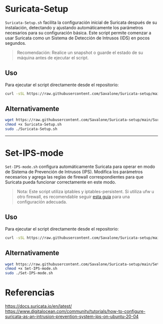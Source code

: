 # Suricata-Setup

`Suricata-Setup.sh` facilita la configuración inicial de Suricata después de su instalación, detectando y ajustando automáticamente los parámetros necesarios para su configuración básica. Este script permite comenzar a usar Suricata como un Sistema de Detección de Intrusos (IDS) en pocos segundos.
> Recomendación: Realice un snapshot o guarde el estado de su máquina antes de ejecutar el script.

## Uso

Para ejecutar el script directamente desde el repositorio:
```bash
curl -sSL https://raw.githubusercontent.com/Savalone/Suricata-setup/main/Suricata-Setup.sh | sudo bash
```

## Alternativamente
```bash
wget https://raw.githubusercontent.com/Savalone/Suricata-setup/main/Suricata-Setup.sh
chmod +x Suricata-Setup.sh
sudo ./Suricata-Setup.sh
```
---
# Set-IPS-mode

`Set-IPS-mode.sh`  configura automáticamente Suricata para operar en modo de Sistema de Prevención de Intrusos (IPS). Modifica los parámetros necesarios y agrega las reglas de firewall correspondientes para que Suricata pueda funcionar correctamente en este modo.
> Nota: Este script utiliza iptables y iptables-persistent. Si utiliza ufw u otro firewall, es recomendable seguir [esta guia](https://www.digitalocean.com/community/tutorials/how-to-configure-suricata-as-an-intrusion-prevention-system-ips-on-ubuntu-20-04) para una configuración adecuada.

## Uso
Para ejecutar el script directamente desde el repositorio:
```bash
curl -sSL https://raw.githubusercontent.com/Savalone/Suricata-setup/main/Set-IPS-mode.sh | sudo bash 
```

## Alternativamente
```bash
wget https://raw.githubusercontent.com/Savalone/Suricata-setup/main/Set-IPS-mode.sh
chmod +x Set-IPS-mode.sh
sudo ./Set-IPS-mode.sh
```

# Referencias
https://docs.suricata.io/en/latest/
https://www.digitalocean.com/community/tutorials/how-to-configure-suricata-as-an-intrusion-prevention-system-ips-on-ubuntu-20-04
